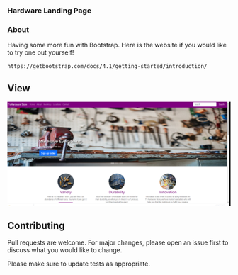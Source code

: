 ### Hardware Landing Page

### About 

Having some more fun with Bootstrap.
Here is the website if you would like to try one out yourself!
```bash
https://getbootstrap.com/docs/4.1/getting-started/introduction/
``` 

## View


![T's Hardware Store](img/Hardwarebootstrap.png)


## Contributing
Pull requests are welcome. For major changes, please open an issue first to discuss what you would like to change.

Please make sure to update tests as appropriate.
